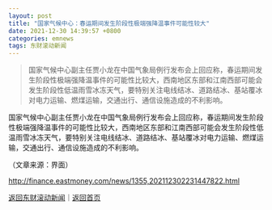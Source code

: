 ```yaml
---
layout: post
title: "国家气候中心：春运期间发生阶段性极端强降温事件可能性较大"
date: 2021-12-30 14:39:57 +0800
categories: emnews
tags: 东财滚动新闻
---
```

> 国家气候中心副主任贾小龙在中国气象局例行发布会上回应称，春运期间发生阶段性极端强降温事件的可能性比较大，西南地区东部和江南西部可能会发生阶段性低温雨雪冰冻天气，要特别关注电线结冰、道路结冰、基站覆冰对电力运输、燃煤运输，交通出行、通信设施造成的不利影响。

<p>国家气候中心副主任贾小龙在中国气象局例行发布会上回应称，春运期间发生阶段性极端强降温事件的可能性比较大，西南地区东部和江南西部可能会发生阶段性低温雨雪冰冻天气，要特别关注电线结冰、道路结冰、基站覆冰对电力运输、燃煤运输，交通出行、通信设施造成的不利影响。</p><p class="em_media">（文章来源：界面）</p>

<http://finance.eastmoney.com/news/1355,202112302231447822.html>

[返回东财滚动新闻](//finews.withounder.com/emnews/)｜[返回首页](//finews.withounder.com/)